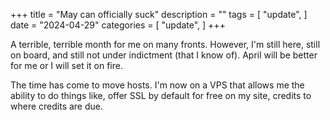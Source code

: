 +++
title = "May can officially suck"
description = ""
tags = [
    "update",
]
date = "2024-04-29"
categories = [
    "update",
]
+++

A terrible, terrible month for me on many fronts. However, I'm still here, still on board, and still not under indictment (that I know of). April will be better for me or I will set it on fire.

The time has come to move hosts. I'm now on a VPS that allows me the ability to do things like, offer SSL by default for free on my site, credits to where credits are due.
